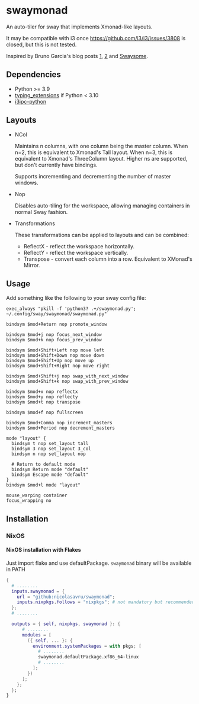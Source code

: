 # swaymonad

An auto-tiler for sway that implements Xmonad-like layouts.

It may be compatible with i3 once https://github.com/i3/i3/issues/3808 is
closed, but this is not tested.

Inspired by Bruno Garcia's blog posts
[1](https://aduros.com/blog/hacking-i3-automatic-layout/),
[2](https://aduros.com/blog/hacking-i3-window-promoting/) and
[Swaysome](https://gitlab.com/hyask/swaysome).

## Dependencies

- Python >= 3.9
- [typing_extensions](https://github.com/python/typing/tree/master/typing_extensions) if Python < 3.10
- [i3ipc-python](https://github.com/altdesktop/i3ipc-python)

## Layouts

- NCol

  Maintains n columns, with one column being the master column. When n=2, this
  is equivalent to Xmonad's Tall layout. When n=3, this is equivalent to
  Xmonad's ThreeColumn layout. Higher ns are supported, but don't currently have
  bindings.

  Supports incrementing and decrementing the number of master windows.

- Nop

  Disables auto-tiling for the workspace, allowing managing containers in normal
  Sway fashion.

- Transformations

  These transformations can be applied to layouts and can be combined:

  - ReflectX - reflect the workspace horizontally.
  - ReflectY - reflect the workspace vertically.
  - Transpose - convert each column into a row. Equivalent to XMonad's Mirror.

## Usage

Add something like the following to your sway config file:

```
exec_always "pkill -f 'python3? .+/swaymonad.py';  ~/.config/sway/swaymonad/swaymonad.py"

bindsym $mod+Return nop promote_window

bindsym $mod+j nop focus_next_window
bindsym $mod+k nop focus_prev_window

bindsym $mod+Shift+Left nop move left
bindsym $mod+Shift+Down nop move down
bindsym $mod+Shift+Up nop move up
bindsym $mod+Shift+Right nop move right

bindsym $mod+Shift+j nop swap_with_next_window
bindsym $mod+Shift+k nop swap_with_prev_window

bindsym $mod+x nop reflectx
bindsym $mod+y nop reflecty
bindsym $mod+t nop transpose

bindsym $mod+f nop fullscreen

bindsym $mod+Comma nop increment_masters
bindsym $mod+Period nop decrement_masters

mode "layout" {
  bindsym t nop set_layout tall
  bindsym 3 nop set_layout 3_col
  bindsym n nop set_layout nop

  # Return to default mode
  bindsym Return mode "default"
  bindsym Escape mode "default"
}
bindsym $mod+l mode "layout"

mouse_warping container
focus_wrapping no
```

## Installation

### NixOS

#### NixOS installation with Flakes

Just import flake and use defaultPackage. `swaymonad` binary will be available in PATH

```nix
{
  # ........
  inputs.swaymonad = {
    url = "github:nicolasavru/swaymonad";
    inputs.nixpkgs.follows = "nixpkgs"; # not mandatory but recommended
  };
  # ........

  outputs = { self, nixpkgs, swaymonad }: {
      # ........
      modules = [
        ({ self, ... }: {
          environment.systemPackages = with pkgs; [
            # ........
            swaymonad.defaultPackage.xf86_64-linux
            # ........
          ];
        })
      ];
    };
  };
}
```
